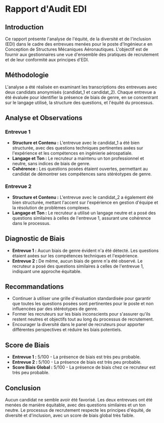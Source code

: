 # Rapport d'Audit EDI

## Introduction
Ce rapport présente l'analyse de l'équité, de la diversité et de l'inclusion (EDI) dans le cadre des entrevues menées pour le poste d'Ingénieur.e en Conception de Structures Mécaniques Aéronautiques. L'objectif est de fournir aux gestionnaires une vue d'ensemble des pratiques de recrutement et de leur conformité aux principes d'EDI.

## Méthodologie
L'analyse a été réalisée en examinant les transcriptions des entrevues avec deux candidats anonymisés (candidat_1 et candidat_2). Chaque entrevue a été évaluée pour identifier la présence de biais de genre, en se concentrant sur le langage utilisé, la structure des questions, et l'équité du processus.

## Analyse et Observations
### Entrevue 1
- **Structure et Contenu :** L'entrevue avec le candidat_1 a été bien structurée, avec des questions techniques pertinentes axées sur l'expérience et les compétences en ingénierie aérospatiale.
- **Langage et Ton :** Le recruteur a maintenu un ton professionnel et neutre, sans indices de biais de genre.
- **Cohérence :** Les questions posées étaient ouvertes, permettant au candidat de démontrer ses compétences sans stéréotypes de genre.

### Entrevue 2
- **Structure et Contenu :** L'entrevue avec le candidat_2 a également été bien structurée, mettant l'accent sur l'expérience en gestion d'équipe et la résolution de problèmes complexes.
- **Langage et Ton :** Le recruteur a utilisé un langage neutre et a posé des questions similaires à celles de l'entrevue 1, assurant une cohérence dans le processus.

## Diagnostic de Biais
- **Entrevue 1 :** Aucun biais de genre évident n'a été détecté. Les questions étaient axées sur les compétences techniques et l'expérience.
- **Entrevue 2 :** De même, aucun biais de genre n'a été observé. Le recruteur a posé des questions similaires à celles de l'entrevue 1, indiquant une approche équitable.

## Recommandations
- Continuer à utiliser une grille d'évaluation standardisée pour garantir que toutes les questions posées sont pertinentes pour le poste et non influencées par des stéréotypes de genre.
- Former les recruteurs sur les biais inconscients pour s'assurer qu'ils restent neutres et objectifs tout au long du processus de recrutement.
- Encourager la diversité dans le panel de recruteurs pour apporter différentes perspectives et réduire les biais potentiels.

## Score de Biais
- **Entrevue 1 :** 5/100 - La présence de biais est très peu probable.
- **Entrevue 2 :** 5/100 - La présence de biais est très peu probable.
- **Score Biais Global :** 5/100 - La présence de biais chez ce recruteur est très peu probable.

## Conclusion
Aucun candidat ne semble avoir été favorisé. Les deux entrevues ont été menées de manière équitable, avec des questions similaires et un ton neutre. Le processus de recrutement respecte les principes d'équité, de diversité et d'inclusion, avec un score de biais global très faible.
